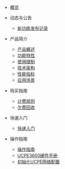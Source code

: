 
* [概览](/uwan/README.md)

* 动态与公告
  * [新功能发布记录](/uwan/releasenotes/newfunctions.md)
* 产品简介
  * [产品概述](/uwan/intro/description.md)
  * [功能特性](/uwan/intro/function.md)
  * [使用限制](/uwan/intro/limit.md)
  * [技术架构](/uwan/intro/architecture.md)
  * [性能指标](/uwan/intro/performance.md)
  * [应用场景](/uwan/intro/application.md)
* 购买指南
  * [计费规则](/uwan/buy/charge.md)
  * [欠费回收](/uwan/buy/recycle.md)
* 快速入门
  * [快速入门](/uwan/fast/quick_start.md)

* 操作指南
  * [操作指南](/uwan/guide/user_guide.md)
  * [UCPE3600硬件手册](/uwan/guide/UCPE3600HardwareManual.md)
  * [初始化UCPE网络配置](/uwan/guide/UCPE_NetworkConfiguration.md)


